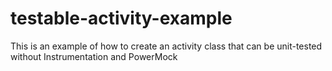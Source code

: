 # testable-activity-example
This is an example of how to create an activity class that can be unit-tested without Instrumentation and PowerMock
